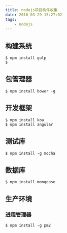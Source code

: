 ```yaml
---
title: nodejs项目构件收集
date: 2016-03-29 15:27:02
tags:
    - nodejs
---
```


## 构建系统
    $ npm install gulp
    $ 

## 包管理器
    $ npm install bower -g

## 开发框架
    $ npm install koa
    $ npm install angular

## 测试库
    $ npm install -g mocha

## 数据库
    $ npm install mongoose

## 生产环境
### 进程管理器
    $ npm install -g pm2